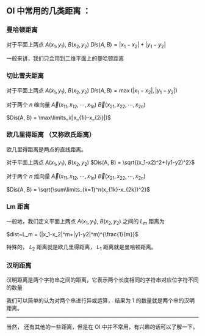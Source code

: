 ## OI 中常用的几类距离 ：

### 曼哈顿距离

对于平面上两点 $A(x_1, y_1)$, $B(x_2, y_2)$ $Dis(A, B) = |x_1-x_2| + |y_1-y_2|$

一般来讲，我们只会用到二维平面上的曼哈顿距离

### 切比雪夫距离

对于平面上两点 $A(x_1, y_1)$, $B(x_2, y_2)$ $Dis(A, B) = \max(|x_1-x_2| , |y_1-y_2|)$

对于两个 $n$ 维向量 $\vec A(x_{11}, x_{12}, \cdots,x_{1n})$  $\vec B(x_{21}, x_{22}, \cdots,x_{2n})$

$Dis(A, B) = \max\limits_i(|x_{1i}-x_{2i}|)$

### 欧几里得距离 （又称欧氏距离）

欧几里得距离是两点的直线距离。

对于平面上两点 $A(x_1, y_1)$, $B(x_2, y_2)$ $Dis(A, B) = \sqrt{(x_1-x2)^2+(y1-y2)^2}$

对于两个 $n$ 维向量 $\vec A(x_{11}, x_{12}, \cdots,x_{1n})$  $\vec B(x_{21}, x_{22}, \cdots,x_{2n})$

$Dis(A, B) = \sqrt{\sum\limits_{k=1}^n(x_{1k}-x_{2k})^2}$

### Lm 距离

一般地，我们定义平面上两点 $A(x_1, y_1)$, $B(x_2, y_2)$ 之间的 $L_m$ 距离为

$dist~L_m = (|x_1-x_2|^m+|y1-y2|^m)^{\frac{1}{m}}$

特殊的， $L_2$ 距离就是欧几里得距离， $L_1$ 距离就是曼哈顿距离。

### 汉明距离

汉明距离是两个字符串之间的距离，它表示两个长度相同的字符串对应位字符不同的数量

我们可以简单的认为对两个串进行异或运算， 结果为 1 的数量就是两个串的汉明距离。

* * *

当然， 还有其他的一些距离，但是在 OI 中并不常用，有兴趣的话可以了解一下。
